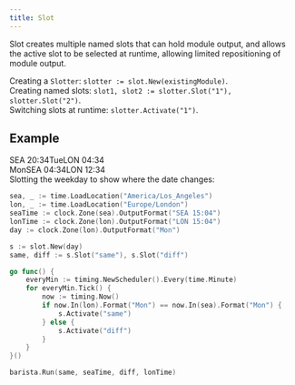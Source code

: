```yaml
---
title: Slot
---
```


Slot creates multiple named slots that can hold module output, and allows the active slot to be
selected at runtime, allowing limited repositioning of module output.

Creating a `Slotter`: `slotter := slot.New(existingModule)`.  
Creating named slots: `slot1, slot2 := slotter.Slot("1"), slotter.Slot("2")`.  
Switching slots at runtime: `slotter.Activate("1")`.

## Example

<div class="module-example-out"><span>SEA 20:34</span><span>Tue</span><span>LON 04:34</span></div>
<div class="module-example-out"><span>Mon</span><span>SEA 04:34</span><span>LON 12:34</span></div>
Slotting the weekday to show where the date changes:

```go
sea, _ := time.LoadLocation("America/Los_Angeles")
lon, _ := time.LoadLocation("Europe/London")
seaTime := clock.Zone(sea).OutputFormat("SEA 15:04")
lonTime := clock.Zone(lon).OutputFormat("LON 15:04")
day := clock.Zone(lon).OutputFormat("Mon")

s := slot.New(day)
same, diff := s.Slot("same"), s.Slot("diff")

go func() {
	everyMin := timing.NewScheduler().Every(time.Minute)
	for everyMin.Tick() {
		now := timing.Now()
		if now.In(lon).Format("Mon") == now.In(sea).Format("Mon") {
			s.Activate("same")
		} else {
			s.Activate("diff")
		}
	}
}()

barista.Run(same, seaTime, diff, lonTime)
```
